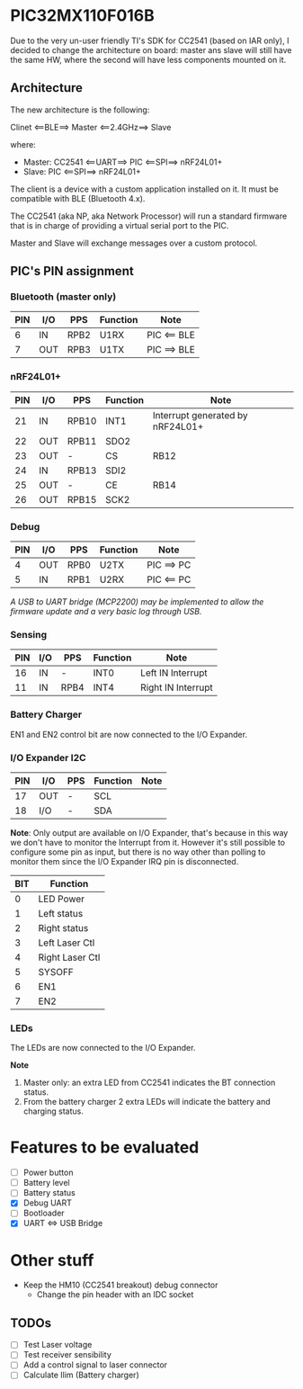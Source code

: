 # **PIC32MX110F016B**

Due to the very un-user friendly TI's SDK for CC2541 (based on IAR only), I decided to change the architecture on board: master ans slave will still have the same HW, where the second will have less components mounted on it.

## Architecture
The new architecture is the following:

Clinet <==BLE==> Master <==2.4GHz==> Slave

where:
- Master: CC2541 <==UART==> PIC <==SPI==> nRF24L01+
- Slave:  PIC <==SPI==> nRF24L01+

The client is a device with a custom application installed on it. It must be compatible with BLE (Bluetooth 4.x).

The CC2541 (aka NP, aka Network Processor) will run a standard firmware that is in charge of providing a virtual serial port to the PIC.

Master and Slave will exchange messages over a custom protocol.

## PIC's PIN assignment

### Bluetooth (master only)

PIN|I/O|PPS|Function|Note
--|--|--|--|--|
6|IN|RPB2|U1RX|PIC <== BLE
7|OUT|RPB3|U1TX|PIC ==> BLE

### nRF24L01+

PIN|I/O|PPS|Function|Note
--|--|--|--|--|
21|IN|RPB10|INT1|Interrupt generated by nRF24L01+
22|OUT|RPB11|SDO2|
23|OUT|-|CS|RB12
24|IN|RPB13|SDI2|
25|OUT|-|CE|RB14
26|OUT|RPB15|SCK2|

### Debug

PIN|I/O|PPS|Function|Note
--|--|--|--|--|
4|OUT|RPB0|U2TX|PIC ==> PC
5|IN|RPB1|U2RX| PIC <== PC

_A USB to UART bridge (MCP2200) may be implemented to allow the firmware update and a very basic log through USB._

### Sensing

PIN|I/O|PPS|Function|Note
--|--|--|--|--|
16|IN|-|INT0|Left IN Interrupt
11|IN|RPB4|INT4|Right IN Interrupt

### Battery Charger

EN1 and EN2 control bit are now connected to the I/O Expander.

### I/O Expander I2C

PIN|I/O|PPS|Function|Note
--|--|--|--|--|
17|OUT|-|SCL|
18|I/O|-|SDA|

**Note**: Only output are available on I/O Expander, that's because in this way we don't have to monitor the Interrupt from it. However it's still possible to configure some pin as input, but there is no way other than polling to monitor them since the I/O Expander IRQ pin is disconnected.

BIT|Function
--|--
0|LED Power
1|Left status
2|Right status
3|Left Laser Ctl
4|Right Laser Ctl
5|SYSOFF
6|EN1
7|EN2

### LEDs

The LEDs are now connected to the I/O Expander.

**Note**
1. Master only: an extra LED from CC2541 indicates the BT connection status.
2. From the battery charger 2 extra LEDs will indicate the battery and charging status.

# Features to be evaluated

- [ ] Power button
- [ ] Battery level
- [ ] Battery status
- [x] Debug UART
- [ ] Bootloader
- [x] UART <=> USB Bridge

# Other stuff

- Keep the HM10 (CC2541 breakout) debug connector
  - Change the pin header with an IDC socket

## TODOs

- [ ] Test Laser voltage
- [ ] Test receiver sensibility
- [ ] Add a control signal to laser connector
- [ ] Calculate Ilim (Battery charger)
